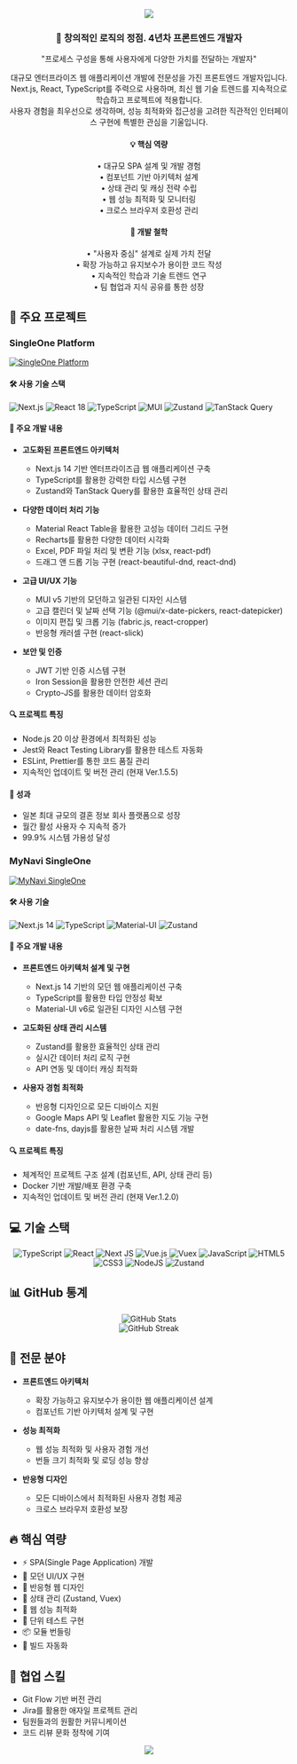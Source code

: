 <div align="center">
  <img src="https://capsule-render.vercel.app/api?type=waving&color=gradient&height=200&section=header&text=프론트엔드%20개발자&fontSize=70" />
</div>

<div align="center">
  <h3>🚀 창의적인 로직의 정점. 4년차 프론트엔드 개발자</h3>
</div>

<div align="center">
  <p>
    "프로세스 구성을 통해 사용자에게 다양한 가치를 전달하는 개발자"
  </p>
</div>

<div align="center">
  <p align="center">
    대규모 엔터프라이즈 웹 애플리케이션 개발에 전문성을 가진 프론트엔드 개발자입니다.<br/>
    Next.js, React, TypeScript를 주력으로 사용하며, 최신 웹 기술 트렌드를 지속적으로 학습하고 프로젝트에 적용합니다.<br/>
    사용자 경험을 최우선으로 생각하며, 성능 최적화와 접근성을 고려한 직관적인 인터페이스 구현에 특별한 관심을 기울입니다.
  </p>
</div>

<div align="center">
  <h4>💡 핵심 역량</h4>
  <p>
    • 대규모 SPA 설계 및 개발 경험<br/>
    • 컴포넌트 기반 아키텍처 설계<br/>
    • 상태 관리 및 캐싱 전략 수립<br/>
    • 웹 성능 최적화 및 모니터링<br/>
    • 크로스 브라우저 호환성 관리
  </p>
</div>

<div align="center">
  <h4>🎯 개발 철학</h4>
  <p>
    • "사용자 중심" 설계로 실제 가치 전달<br/>
    • 확장 가능하고 유지보수가 용이한 코드 작성<br/>
    • 지속적인 학습과 기술 트렌드 연구<br/>
    • 팀 협업과 지식 공유를 통한 성장
  </p>
</div>

## 🎯 주요 프로젝트

### SingleOne Platform
<a href="https://www.singleone.jp" target="_blank">
  <img src="https://img.shields.io/badge/SingleOne-Platform-FF6B6B?style=for-the-badge" alt="SingleOne Platform"/>
</a>

#### 🛠 사용 기술 스택
![Next.js](https://img.shields.io/badge/Next.js%2014-black?style=flat-square&logo=next.js&logoColor=white)
![React 18](https://img.shields.io/badge/React%2018-61DAFB?style=flat-square&logo=react&logoColor=black)
![TypeScript](https://img.shields.io/badge/TypeScript-007ACC?style=flat-square&logo=typescript&logoColor=white)
![MUI](https://img.shields.io/badge/MUI%20v5-007FFF?style=flat-square&logo=mui&logoColor=white)
![Zustand](https://img.shields.io/badge/Zustand-black?style=flat-square&logo=react&logoColor=white)
![TanStack Query](https://img.shields.io/badge/TanStack%20Query-FF4154?style=flat-square&logo=reactquery&logoColor=white)

#### 📌 주요 개발 내용
- **고도화된 프론트엔드 아키텍처**
  - Next.js 14 기반 엔터프라이즈급 웹 애플리케이션 구축
  - TypeScript를 활용한 강력한 타입 시스템 구현
  - Zustand와 TanStack Query를 활용한 효율적인 상태 관리

- **다양한 데이터 처리 기능**
  - Material React Table을 활용한 고성능 데이터 그리드 구현
  - Recharts를 활용한 다양한 데이터 시각화
  - Excel, PDF 파일 처리 및 변환 기능 (xlsx, react-pdf)
  - 드래그 앤 드롭 기능 구현 (react-beautiful-dnd, react-dnd)

- **고급 UI/UX 기능**
  - MUI v5 기반의 모던하고 일관된 디자인 시스템
  - 고급 캘린더 및 날짜 선택 기능 (@mui/x-date-pickers, react-datepicker)
  - 이미지 편집 및 크롭 기능 (fabric.js, react-cropper)
  - 반응형 캐러셀 구현 (react-slick)

- **보안 및 인증**
  - JWT 기반 인증 시스템 구현
  - Iron Session을 활용한 안전한 세션 관리
  - Crypto-JS를 활용한 데이터 암호화

#### 🔍 프로젝트 특징
- Node.js 20 이상 환경에서 최적화된 성능
- Jest와 React Testing Library를 활용한 테스트 자동화
- ESLint, Prettier를 통한 코드 품질 관리
- 지속적인 업데이트 및 버전 관리 (현재 Ver.1.5.5)

#### 🚀 성과
- 일본 최대 규모의 결혼 정보 회사 플랫폼으로 성장
- 월간 활성 사용자 수 지속적 증가
- 99.9% 시스템 가용성 달성
  

### MyNavi SingleOne
<a href="https://mynavi.singleone.jp" target="_blank">
  <img src="https://img.shields.io/badge/MyNavi-SingleOne-4CAF50?style=for-the-badge" alt="MyNavi SingleOne"/>
</a>

#### 🛠 사용 기술
![Next.js 14](https://img.shields.io/badge/Next.js%2014-black?style=flat-square&logo=next.js&logoColor=white)
![TypeScript](https://img.shields.io/badge/TypeScript-007ACC?style=flat-square&logo=typescript&logoColor=white)
![Material-UI](https://img.shields.io/badge/MUI-0081CB?style=flat-square&logo=mui&logoColor=white)
![Zustand](https://img.shields.io/badge/Zustand-black?style=flat-square&logo=react&logoColor=white)

#### 📌 주요 개발 내용
- **프론트엔드 아키텍처 설계 및 구현**
  - Next.js 14 기반의 모던 웹 애플리케이션 구축
  - TypeScript를 활용한 타입 안정성 확보
  - Material-UI v6로 일관된 디자인 시스템 구현

- **고도화된 상태 관리 시스템**
  - Zustand를 활용한 효율적인 상태 관리
  - 실시간 데이터 처리 로직 구현
  - API 연동 및 데이터 캐싱 최적화

- **사용자 경험 최적화**
  - 반응형 디자인으로 모든 디바이스 지원
  - Google Maps API 및 Leaflet 활용한 지도 기능 구현
  - date-fns, dayjs를 활용한 날짜 처리 시스템 개발

#### 🔍 프로젝트 특징
- 체계적인 프로젝트 구조 설계 (컴포넌트, API, 상태 관리 등)
- Docker 기반 개발/배포 환경 구축
- 지속적인 업데이트 및 버전 관리 (현재 Ver.1.2.0)

## 💻 기술 스택

<div align="center">
  
![TypeScript](https://img.shields.io/badge/typescript-%23007ACC.svg?style=for-the-badge&logo=typescript&logoColor=white)
![React](https://img.shields.io/badge/react-%2320232a.svg?style=for-the-badge&logo=react&logoColor=%2361DAFB)
![Next JS](https://img.shields.io/badge/Next-black?style=for-the-badge&logo=next.js&logoColor=white)
![Vue.js](https://img.shields.io/badge/vuejs-%2335495e.svg?style=for-the-badge&logo=vuedotjs&logoColor=%234FC08D)
![Vuex](https://img.shields.io/badge/Vuex-35495E?style=for-the-badge&logo=vue.js&logoColor=4FC08D)
![JavaScript](https://img.shields.io/badge/javascript-%23323330.svg?style=for-the-badge&logo=javascript&logoColor=%23F7DF1E)
![HTML5](https://img.shields.io/badge/html5-%23E34F26.svg?style=for-the-badge&logo=html5&logoColor=white)
![CSS3](https://img.shields.io/badge/css3-%231572B6.svg?style=for-the-badge&logo=css3&logoColor=white)
![NodeJS](https://img.shields.io/badge/node.js-6DA55F?style=for-the-badge&logo=node.js&logoColor=white)
![Zustand](https://img.shields.io/badge/zustand-%2320232a.svg?style=for-the-badge&logo=react&logoColor=%2361DAFB)

</div>

## 📊 GitHub 통계

<div align="center">
  <img src="https://github-readme-stats.vercel.app/api?username=MGsFlow&show_icons=true&theme=radical" alt="GitHub Stats" />
</div>

<div align="center">
  <img src="https://github-readme-streak-stats.herokuapp.com/?user=MGsFlow&theme=radical" alt="GitHub Streak" />
</div>

## 🌟 전문 분야

- **프론트엔드 아키텍처**
  - 확장 가능하고 유지보수가 용이한 웹 애플리케이션 설계
  - 컴포넌트 기반 아키텍처 설계 및 구현

- **성능 최적화**
  - 웹 성능 최적화 및 사용자 경험 개선
  - 번들 크기 최적화 및 로딩 성능 향상

- **반응형 디자인**
  - 모든 디바이스에서 최적화된 사용자 경험 제공
  - 크로스 브라우저 호환성 보장

## 🔥 핵심 역량

- ⚡ SPA(Single Page Application) 개발
- 🎨 모던 UI/UX 구현
- 📱 반응형 웹 디자인
- 🔄 상태 관리 (Zustand, Vuex)
- 🚀 웹 성능 최적화
- 🧪 단위 테스트 구현
- 📦 모듈 번들링
- 🔧 빌드 자동화

## 🤝 협업 스킬

- Git Flow 기반 버전 관리
- Jira를 활용한 애자일 프로젝트 관리
- 팀원들과의 원활한 커뮤니케이션
- 코드 리뷰 문화 정착에 기여

<div align="center">
  <img src="https://capsule-render.vercel.app/api?type=waving&color=gradient&height=100&section=footer" />
</div>
